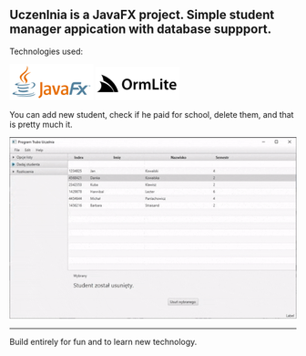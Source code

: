 ## Uczenlnia is a JavaFX project. Simple student manager appication with database suppport.

Technologies used:

![](img/java_logo.png)
![](img/ormlite_logo.png)

You can add new student, check if he paid for school, delete them, and that is pretty much it.

![](img/program.gif)

---

Build entirely for fun and to learn new technology.
